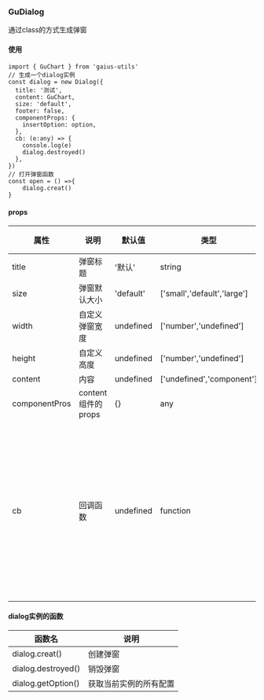 ### GuDialog
通过class的方式生成弹窗
#### 使用
```
import { GuChart } from 'gaius-utils'
// 生成一个dialog实例
const dialog = new Dialog({
  title: '测试',
  content: GuChart,
  size: 'default',
  footer: false,
  componentProps: {
    insertOption: option,
  },
  cb: (e:any) => {
    console.log(e)
    dialog.destroyed()
  },
})
// 打开弹窗函数
const open = () =>{
    dialog.creat()
}
```
#### props
属性|说明|默认值|类型|注释
--|----|--|--|----
title|弹窗标题|'默认'|string
size|弹窗默认大小|'default'|['small','default','large']
width|自定义弹窗宽度|undefined|['number','undefined']
height|自定义高度|undefined|['number','undefined']
content|内容|undefined|['undefined','component']
componentPros|content组件的props|{}|any
cb|回调函数|undefined|function|弹窗关闭的回调函数用于数据处理
#### dialog实例的函数
函数名|说明
--|----
dialog.creat()|创建弹窗
dialog.destroyed()|销毁弹窗
dialog.getOption()|获取当前实例的所有配置

